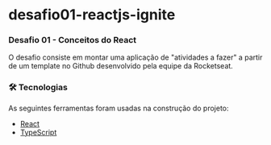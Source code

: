 # desafio01-reactjs-ignite
### Desafio 01 - Conceitos do React

O desafio consiste em montar uma aplicação de "atividades a fazer" a partir de um template no Github desenvolvido pela equipe da Rocketseat.

### 🛠 Tecnologias

As seguintes ferramentas foram usadas na construção do projeto:

- [React](https://pt-br.reactjs.org/)
- [TypeScript](https://www.typescriptlang.org/)
